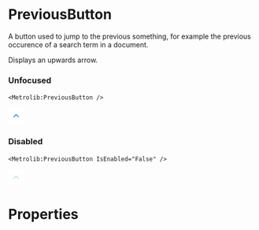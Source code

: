 # PreviousButton

A button used to jump to the previous something, for example
                the previous occurence of a search term in a document.

Displays an upwards arrow.

### Unfocused

```xaml
<Metrolib:PreviousButton />
```
![Image of PreviousButton, Unfocused](Unfocused.png)

### Disabled

```xaml
<Metrolib:PreviousButton IsEnabled="False" />
```
![Image of PreviousButton, Disabled](Disabled.png)

# Properties

